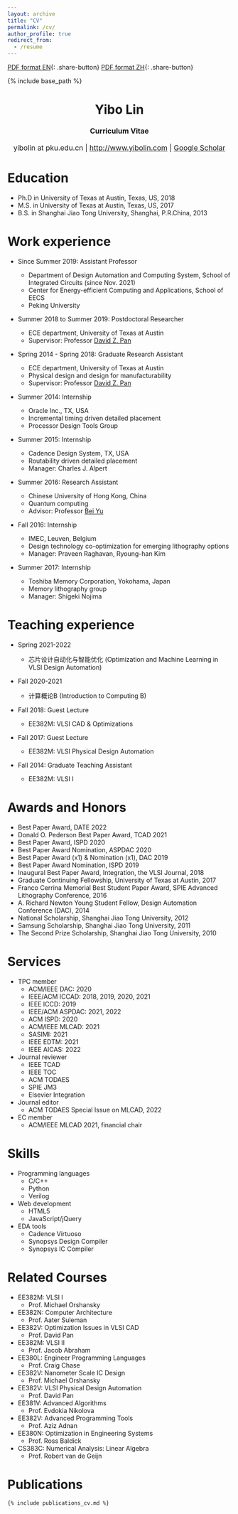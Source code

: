 ```yaml
---
layout: archive
title: "CV"
permalink: /cv/
author_profile: true
redirect_from:
  - /resume
---
```


[PDF format EN](/cv_yibo/cv_yibo.pdf){: .share-button}
[PDF format ZH](/cv_yibo_cn/cv_yibo.pdf){: .share-button}

{% include base_path %}

<h1 class="western" align="center"><b>Yibo Lin</b></h1>
<p style="line-height: 1.5;" align="center"><span style="font-size: medium;"><b>Curriculum Vitae</b> </span></p>
<p style="line-height: 1.5;" align="center"><span style="font-size: medium;">yibolin at  pku.edu.cn | <a href="http://www.yibolin.com/">http://www.yibolin.com</a> | <a href="https://scholar.google.com/citations?user=155hQCcAAAAJ&hl=en">Google Scholar</a></span></p>

Education
======
* Ph.D in University of Texas at Austin, Texas, US, 2018 
* M.S. in University of Texas at Austin, Texas, US, 2017
* B.S. in Shanghai Jiao Tong University, Shanghai, P.R.China, 2013

Work experience
======
* Since Summer 2019: Assistant Professor
  * Department of Design Automation and Computing System, School of Integrated Circuits (since Nov. 2021) 
  * Center for Energy-efficient Computing and Applications, School of EECS
  * Peking University

* Summer 2018 to Summer 2019: Postdoctoral Researcher 
  * ECE department, University of Texas at Austin 
  * Supervisor: Professor [David Z. Pan](http://www.ece.utexas.edu/~dpan/)

* Spring 2014 - Spring 2018: Graduate Research Assistant
  * ECE department, University of Texas at Austin 
  * Physical design and design for manufacturability
  * Supervisor: Professor [David Z. Pan](http://www.ece.utexas.edu/~dpan/)

* Summer 2014: Internship
  * Oracle Inc., TX, USA
  * Incremental timing driven detailed placement
  * Processor Design Tools Group
  
* Summer 2015: Internship
  * Cadence Design System, TX, USA
  * Routability driven detailed placement
  * Manager: Charles J. Alpert
  
* Summer 2016: Research Assistant
  * Chinese University of Hong Kong, China
  * Quantum computing
  * Advisor: Professor [Bei Yu](http://www.cse.cuhk.edu.hk/~byu/)
  
* Fall 2016: Internship
  * IMEC, Leuven, Belgium
  * Design technology co-optimization for emerging lithography options
  * Manager: Praveen Raghavan, Ryoung-han Kim
  
* Summer 2017: Internship
  * Toshiba Memory Corporation, Yokohama, Japan
  * Memory lithography group
  * Manager: Shigeki Nojima 

Teaching experience
======

* Spring 2021-2022
  * 芯片设计自动化与智能优化 (Optimization and Machine Learning in VLSI Design Automation)

* Fall 2020-2021
  * 计算概论B (Introduction to Computing B)

* Fall 2018: Guest Lecture 
  * EE382M: VLSI CAD & Optimizations 

* Fall 2017: Guest Lecture 
  * EE382M: VLSI Physical Design Automation

* Fall 2014: Graduate Teaching Assistant
  * EE382M: VLSI I
  
Awards and Honors
======
* Best Paper Award, DATE 2022
* Donald O. Pederson Best Paper Award, TCAD 2021
* Best Paper Award, ISPD 2020
* Best Paper Award Nomination, ASPDAC 2020
* Best Paper Award (x1) & Nomination (x1), DAC 2019
* Best Paper Award Nomination, ISPD 2019
* Inaugural Best Paper Award, Integration, the VLSI Journal, 2018
* Graduate Continuing Fellowship, University of Texas at Austin, 2017
* Franco Cerrina Memorial Best Student Paper Award, SPIE Advanced Lithography Conference, 2016
* A. Richard Newton Young Student Fellow, Design Automation Conference (DAC), 2014 
* National Scholarship, Shanghai Jiao Tong University, 2012 
* Samsung Scholarship, Shanghai Jiao Tong University, 2011 
* The Second Prize Scholarship, Shanghai Jiao Tong University, 2010 

Services
======
* TPC member
  * ACM/IEEE DAC: 2020 
  * IEEE/ACM ICCAD: 2018, 2019, 2020, 2021
  * IEEE ICCD: 2019
  * IEEE/ACM ASPDAC: 2021, 2022 
  * ACM ISPD: 2020 
  * ACM/IEEE MLCAD: 2021 
  * SASIMI: 2021
  * IEEE EDTM: 2021
  * IEEE AICAS: 2022
* Journal reviewer
  * IEEE TCAD
  * IEEE TOC
  * ACM TODAES
  * SPIE JM3
  * Elsevier Integration
* Journal editor
  * ACM TODAES Special Issue on MLCAD, 2022
* EC member
  * ACM/IEEE MLCAD 2021, financial chair

Skills
======
* Programming languages
  * C/C++ 
  * Python 
  * Verilog 
* Web development
  * HTML5
  * JavaScript/jQuery
* EDA tools
  * Cadence Virtuoso 
  * Synopsys Design Compiler
  * Synopsys IC Compiler

Related Courses 
======
* EE382M: VLSI I
  * Prof. Michael Orshansky 
* EE382N: Computer Architecture 
  * Prof. Aater Suleman 
* EE382V: Optimization Issues in VLSI CAD 
  * Prof. David Pan 
* EE382M: VLSI II 
  * Prof. Jacob Abraham 
* EE380L: Engineer Programming Languages 
  * Prof. Craig Chase 
* EE382V: Nanometer Scale IC Design 
  * Prof. Michael Orshansky 
* EE382V: VLSI Physical Design Automation 
  * Prof. David Pan 
* EE381V: Advanced Algorithms 
  * Prof. Evdokia Nikolova 
* EE382V: Advanced Programming Tools 
  * Prof. Aziz Adnan 
* EE380N: Optimization in Engineering Systems 
  * Prof. Ross Baldick 
* CS383C: Numerical Analysis: Linear Algebra
  * Prof. Robert van de Geijn 

Publications
======

    {% include publications_cv.md %}
  
